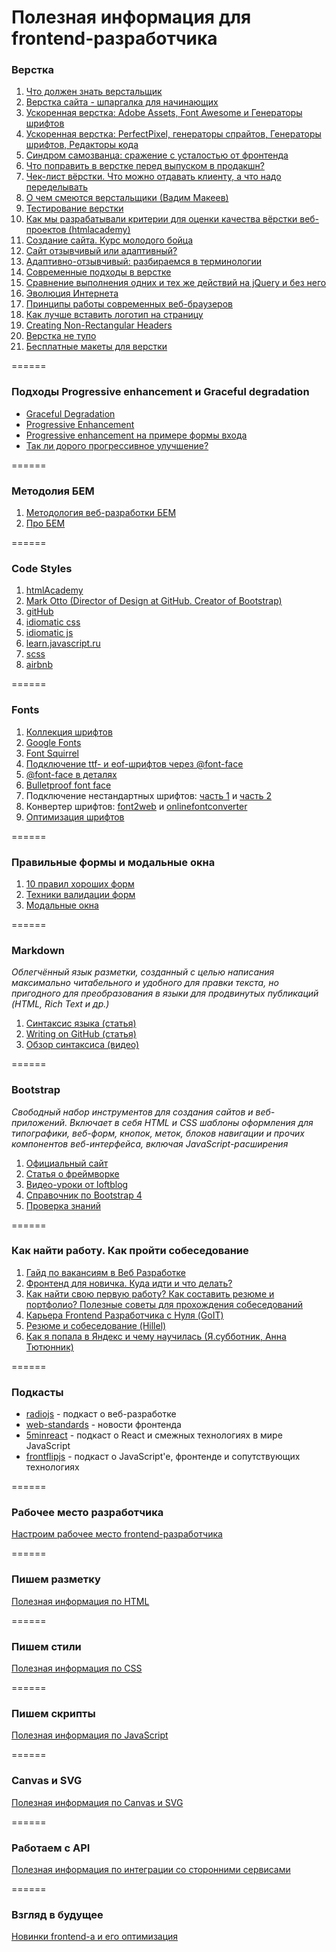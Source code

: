 # Полезная информация для frontend-разработчика

### Верстка
1. [Что должен знать верстальщик](http://krekotun.ru/ui-developer-skills)
2. [Верстка сайта - шпаргалка для начинающих](http://www.internet-technologies.ru/articles/article_1856.html)
3. [Ускоренная верстка: Adobe Assets, Font Awesome и Генераторы шрифтов](https://geekbrains.ru/events/255)
4. [Ускоренная верстка: PerfectPixel, генераторы спрайтов, Генераторы шрифтов, Редакторы кода](https://geekbrains.ru/events/278)
5. [Синдром самозванца: сражение с усталостью от фронтенда](https://m.habrahabr.ru/post/322674/)
6. [Что поправить в верстке перед выпуском в продакшн?](https://habrahabr.ru/post/319664/)
7. [Чек-лист вёрстки. Что можно отдавать клиенту, а что надо переделывать](https://habrahabr.ru/post/114256/%20%D0%98%D1%81%D1%82%D0%BE%D1%87%D0%BD%D0%B8%D0%BA:%20http://www.itmathrepetitor.ru/html-i-css-katalog-ssylok-dlya-verstki/)
8. [О чем смеются верстальщики (Вадим Макеев)](https://www.youtube.com/watch?v=lW4uzJp6uIg)
9. [Тестирование верстки](http://xiper.net/collect/weekdays-front-end-dev/the-work-in-general/testing-layout)
10. [Как мы разрабатывали критерии для оценки качества вёрстки веб-проектов (htmlacademy)](https://habrahabr.ru/company/htmlacademy/blog/254171/)
11. [Создание сайта. Курс молодого бойца](https://habrahabr.ru/post/273795)
12. [Сайт отзывчивый или адаптивный?](http://blog.sibirix.ru/2015/04/21/adaptive-responsive/)
13. [Адаптивно-отзывчивый: разбираемся в терминологии](http://frontender.info/adaptive-vs-responsive-terminology/)
14. [Современные подходы в верстке](https://www.youtube.com/watch?v=soWgVoOgQ_s)
15. [Сравнение выполнения одних и тех же действий на jQuery и без него](http://youmightnotneedjquery.com/)
16. [Эволюция Интернета](http://www.evolutionoftheweb.com/)
17. [Принципы работы современных веб-браузеров](http://www.html5rocks.com/ru/tutorials/internals/howbrowserswork/#Parsing_general)
18. [Как лучше вставить логотип на страницу](http://css.yoksel.ru/a11y-for-logotypes/?ct=t(hamail_20170115))
19. [Creating Non-Rectangular Headers](https://css-tricks.com/creating-non-rectangular-headers/?utm_source=forwebdev_twtr&utm_medium=announcement&utm_campaign=obzor-sposobov-sozdaniya-shapok-so-slozhnoy)
20. [Верстка не тупо](http://webmasters.teamdev.com/?utm_source=forwebdev_twtr&utm_medium=announcement&utm_campaign=vyorstka--eto-ne-tupo!-bezumno-krutoe-ru) 
21. [Бесплатные макеты для верстки](http://psd-html-css.ru/) 

======

### Подходы Progressive enhancement и Graceful degradation
- [Graceful Degradation](https://htmlacademy.ru/blog/6-graceful-degradation)
- [Progressive Enhancement](https://htmlacademy.ru/blog/7-progressive-enhancement)
- [Progressive enhancement на примере формы входа](https://htmlacademy.ru/demos/1#step1)
- [Так ли дорого прогрессивное улучшение?](https://htmlacademy.ru/blog/8-is-it-expensive-to-progressive-enhancement)

======

### Методолия БЕМ
1. [Методология веб-разработки БЕМ](https://ru.bem.info/)
2. [Про БЕМ](https://habrahabr.ru/company/yandex/blog/276035/)

======

### Code Styles
1. [htmlAcademy](https://htmlacademy.github.io/codeguide/)
2. [Mark Otto (Director of Design at GitHub. Creator of Bootstrap)](http://codeguide.co/)
3. [gitHub](http://primercss.io/guidelines/) 
4. [idiomatic css](https://github.com/necolas/idiomatic-css/tree/master/translations/ru-RU)
5. [idiomatic js](https://github.com/rwaldron/idiomatic.js/tree/master/translations/ru_RU) 
6. [learn.javascript.ru](https://learn.javascript.ru/coding-style)
7. [scss](http://nicothin.github.io/idiomatic-pre-CSS/)
8. [airbnb](https://github.com/airbnb/javascript)

======

### Fonts
1. [Коллекция шрифтов](http://fonts.in.ua/font)
2. [Google Fonts](https://fonts.google.com/)
3. [Font Squirrel](https://www.fontsquirrel.com/)
4. [Подключение ttf- и eof-шрифтов через @font-face](https://webref.ru/layout/html5-css3/text/font-face)
5. [@font-face в деталях](http://xiper.net/collect/html-and-css-tricks/typographics/font-face-in-the-details)
6. [Bulletproof font face](https://github.com/CSSLint/csslint/wiki/bulletproof-font-face)
7. Подключение нестандартных шрифтов: [часть 1](https://webfont.ru/blog/about-font-face-part-one/) и [часть 2](https://webfont.ru/blog/about-font-face-part-two/)
8. Конвертер шрифтов: [font2web](http://www.font2web.com/) и [onlinefontconverter](https://onlinefontconverter.com/)
9. [Оптимизация шрифтов](https://developers.google.com/web/fundamentals/performance/optimizing-content-efficiency/webfont-optimization?hl=ru)

======

### Правильные формы и модальные окна
1. [10 правил хороших форм](https://www.artlebedev.ru/tools/technogrette/etc/forms/)
2. [Техники валидации форм](https://htmlacademy.ru/blog/95-form-validation-techniques)
3. [Модальные окна](http://prgssr.ru/development/oformlenie-modalnyh-okon.html?ct=t(hamail_20160815))

======

### Markdown
*Облегчённый язык разметки, созданный с целью написания максимально читабельного и удобного для правки текста, но пригодного для преобразования в языки для продвинутых публикаций (HTML, Rich Text и др.)*

1. [Синтаксис языка (статья)](https://github.com/OlgaVlasova/markdown-doc/blob/master/README.md)
2. [Writing on GitHub (статья)](https://help.github.com/categories/writing-on-github/)
3. [Обзор синтаксиса (видео)](https://www.youtube.com/watch?v=xaOHsJ5Igys)

======

### Bootstrap
*Свободный набор инструментов для создания сайтов и веб-приложений. Включает в себя HTML и CSS шаблоны оформления для типографики, веб-форм, кнопок, меток, блоков навигации и прочих компонентов веб-интерфейса, включая JavaScript-расширения*

1. [Официальный сайт](http://getbootstrap.com/css/)
2. [Статья о фреймворке](https://webref.ru/layout/bootstrap)
3. [Видео-уроки от loftblog](http://loftblog.ru/material/2302/)
4. [Cправочник по Bootstrap 4](http://hackerthemes.com/bootstrap-cheatsheet/)
5. [Проверка знаний](http://www.w3schools.com/quiztest/quiztest.asp?qtest=Bootstrap)

======

### Как найти работу. Как пройти собеседование
1. [Гайд по вакансиям в Веб Разработке](https://mkdev.me/posts/gayd-po-vakansiyam-v-veb-razrabotke?ct=t(hamail_20161115))
2. [Фронтенд для новичка. Куда идти и что делать?](https://www.youtube.com/watch?v=G9hMm77B1dk)
3. [Как найти свою первую работу? Как составить резюме и портфолио? Полезные советы для прохождения собеседований](https://www.youtube.com/watch?v=nc1-PmAmcqA&index=6&list=PL0k-9Y7O1Gwfo8ootEdF8noBQal41dH-u)
4. [Карьера Frontend Разработчика с Нуля (GoIT)](https://www.youtube.com/watch?v=JNhXJsMynHw)
5. [Резюме и собеседование (Hillel)](http://blog.itschool-hillel.org/articles/kak-sostavit-rezyume-i-proyti-sobesedovanie-v-it-kompaniyu)
6. [Как я попала в Яндекс и чему научилась (Я.субботник, Анна Тютюнник)](https://www.youtube.com/watch?v=yIk7VfycBBw)

======

### Подкасты
- [radiojs](https://soundcloud.com/radiojspodcast) - подкаст о веб-разработке
- [web-standards](https://soundcloud.com/web-standards) - новости фронтенда
- [5minreact](http://5minreact.ru/) - подкаст о React и смежных технологиях в мире JavaScript
- [frontflipjs](https://soundcloud.com/frontflipjs) - подкаст о JavaScript'e, фронтенде и сопутствующих технологиях

======

### Рабочее место разработчика
[Настроим рабочее место frontend-разработчика](https://github.com/KAnastasiya/Useful_informations_about_frontend/blob/master/workflow.md)

======

### Пишем разметку
[Полезная информация по HTML](https://github.com/KAnastasiya/Useful_informations_about_frontend/blob/master/html.md)

======

### Пишем стили
[Полезная информация по CSS](https://github.com/KAnastasiya/Useful_informations_about_frontend/blob/master/css.md)

======

### Пишем скрипты
[Полезная информация по JavaScript](https://github.com/KAnastasiya/Useful_informations_about_frontend/blob/master/javascript.md)

======

### Canvas и SVG
[Полезная информация по Canvas и SVG](https://github.com/KAnastasiya/Useful_informations_about_frontend/blob/master/canvas_svg.md)

======

### Работаем с API
[Полезная информация по интеграции со сторонними сервисами](https://github.com/KAnastasiya/Useful_informations_about_frontend/blob/master/api.md)

======

### Взгляд в будущее
[Новинки frontend-а и его оптимизация](https://github.com/KAnastasiya/Useful_informations_about_frontend/blob/master/optimizations_novelties.md)
